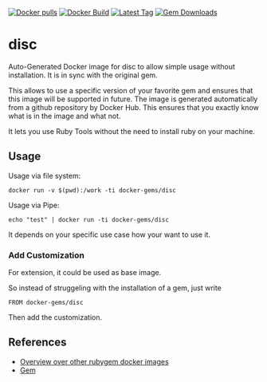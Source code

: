 [![Docker pulls](https://img.shields.io/docker/pulls/rubygem/disc.svg)](https://hub.docker.com/r/rubygem/disc/)
[![Docker Build](https://img.shields.io/docker/automated/rubygem/disc.svg)](https://hub.docker.com/r/rubygem/disc/)
[![Latest Tag](https://img.shields.io/github/tag/docker-rubygem/disc.svg)](https://hub.docker.com/r/rubygem/disc/)
[![Gem Downloads](https://img.shields.io/gem/dt/disc.svg)](https://rubygems.org/gems/disc/)
# disc

Auto-Generated Docker image for disc to allow simple usage without installation.
It is in sync with the original gem.

This allows to use a specific version of your favorite gem and ensures that this image will be supported in future.
The image is generated automatically from a github repository by Docker Hub.
This ensures that you exactly know what is in the image and what not.

It lets you use Ruby Tools without the need to install ruby on your machine.

## Usage

Usage via file system:

`docker run -v $(pwd):/work -ti docker-gems/disc`

Usage via Pipe:

`echo "test" | docker run -ti docker-gems/disc`

It depends on your specific use case how your want to use it.

### Add Customization

For extension, it could be used as base image.

So instead of struggeling with the installation of a gem, just write

`FROM docker-gems/disc`

Then add the customization.

## References

 - [Overview over other rubygem docker images](https://github.com/thinkbot/docker-rubygem)
 - [Gem](https://rubygems.org/gems/disc/)

